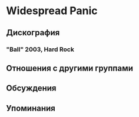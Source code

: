 # Widespread Panic



## Дискография

### "Ball" 2003, Hard Rock




## Отношения с другими группами


## Обсуждения


## Упоминания

